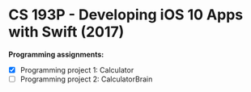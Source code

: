 # CS 193P - Developing iOS 10 Apps with Swift (2017)

 **Programming assignments:**
 
- [x] Programming project 1: Calculator
- [ ] Programming project 2: CalculatorBrain
